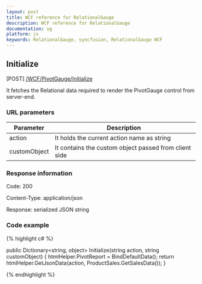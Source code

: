 ```yaml
---
layout: post
title: WCF reference for RelationalGauge
description: WCF reference for RelationalGauge
documentation: ug
platform: js
keywords: RelationalGauge, syncfusion, RelationalGauge WCF
---
```


## Initialize

 [POST] [/WCF/PivotGauge/Initialize](http://js.syncfusion.com/demos/ejServices/wcf/PivotGauge/Relational.svc/Initialize)

It fetches the Relational data required to render the PivotGauge control from server-end.

### URL parameters

|  Parameter |  Description | 
|---|---|
|action|It holds the current action name as string|
|customObject|It contains the custom object passed from client side|

### Response information 

Code: 200

Content-Type: application/json

Response: serialized JSON string	

### Code example 

{% highlight c# %}

public Dictionary<string, object> Initialize(string action, string customObject)
{
    htmlHelper.PivotReport = BindDefaultData();
    return htmlHelper.GetJsonData(action, ProductSales.GetSalesData());
}

{% endhighlight %} 
